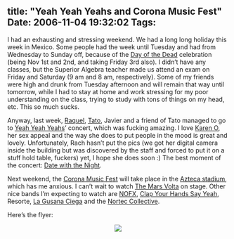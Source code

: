 title: "Yeah Yeah Yeahs and Corona Music Fest"
Date: 2006-11-04 19:32:02
Tags: 
---
I had an exhausting and stressing weekend. We had a long long holiday this week in Mexico. Some people had the week until Tuesday and had from Wednesday to Sunday off, because of the <a target="_blank" href="http://en.wikipedia.org/wiki/Day_of_the_Dead">Day of the Dead</a> celebration (being Nov 1st and 2nd, and taking Friday 3rd also). I didn&#8217;t have any classes, but the Superior Algebra teacher made us attend an exam on Friday and Saturday (9 am and 8 am, respectively). Some of my friends were high and drunk from Tuesday afternoon and will remain that way until tomorrow, while I had to stay at home and work stressing for my poor understanding on the class, trying to study with tons of things on my head, etc. This so much sucks.

Anyway, last week, <a target="_blank" href="http://www.maggit.com.mx">Raquel</a>, <a target="_blank" href="http://www.tacvbo.net/">Tato</a>, Javier and a friend of Tato managed to go to <a target="_blank" href="http://en.wikipedia.org/wiki/Yeah_Yeah_Yeahs">Yeah Yeah Yeahs</a>&#8217; concert, which was fucking amazing. I love <a target="_blank" href="http://en.wikipedia.org/wiki/Karen_O">Karen O</a>, her sex appeal and the way she does to put people in the mood is great and lovely. Unfortunately, Rach hasn&#8217;t put the pics (we got her digital camera inside the building but was discovered by the staff and forced to put it on a stuff hold table, fuckers) yet, I hope she does soon :) The best moment of the concert: <a target="_blank" href="http://en.wikipedia.org/wiki/Date_with_the_Night">Date with the Night</a>.

Next weekend, the <a target="_blank" href="http://www.coronamusicfest.com">Corona Music Fest</a> will take place in the <a target="_blank" href="http://en.wikipedia.org/wiki/Estadio_Azteca">Azteca stadium</a>, which has me anxious. I can&#8217;t wait to watch <a target="_blank" href="http://en.wikipedia.org/wiki/The_Mars_Volta">The Mars Volta</a> on stage. Other nice bands I&#8217;m expecting to watch are <a target="_blank" href="http://en.wikipedia.org/wiki/NOFX">NOFX</a>, <a target="_blank" href="http://en.wikipedia.org/wiki/Clap_Your_Hands_Say_Yeah">Clap Your Hands Say Yeah</a>, Resorte, <a target="_blank" href="http://en.wikipedia.org/wiki/La_Gusana_Ciega">La Gusana Ciega</a> and the <a target="_blank" href="http://en.wikipedia.org/wiki/Nortec_Collective">Nortec Collective</a>.

Here&#8217;s the flyer:

<p align="center"><a target="_blank" href="http://www.coronamusicfest.com"><img src="http://maggit.com.mx/blog/wp-content/uploads/2006/11/cmf06principreview.gif"/></a> </p>
